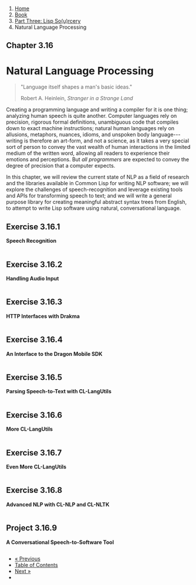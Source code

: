 <ol class="breadcrumb">
  <li><a href="/">Home</a></li>
  <li><a href="/book/">Book</a></li>
  <li><a href="/book/3-00-00-overview/">Part Three: Lisp So(u)rcery</a></li>
  <li class="active">Natural Language Processing</li>
</ol>

## Chapter 3.16

# Natural Language Processing

> "Language itself shapes a man's basic ideas."
> <footer>Robert A. Heinlein, <em>Stranger in a Strange Land</em></footer>

Creating a programming language and writing a compiler for it is one thing; analyzing human speech is quite another.  Computer languages rely on precision, rigorous formal definitions, unambiguous code that compiles down to exact machine instructions; natural human languages rely on allusions, metaphors, nuances, idioms, and unspoken body language---writing is therefore an art-form, and not a science, as it takes a very special sort of person to convey the vast wealth of human interactions in the limited medium of the written word, allowing all readers to experience their emotions and perceptions.  But *all programmers* are expected to convey the degree of precision that a computer expects.

In this chapter, we will review the current state of NLP as a field of research and the libraries available in Common Lisp for writing NLP software; we will explore the challenges of speech-recognition and leverage existing tools and APIs for transforming speech to text; and we will write a general purpose library for creating meaningful abstract syntax trees from English, to attempt to write Lisp software using natural, conversational language.

## Exercise 3.16.1

**Speech Recognition**

```lisp

```

## Exercise 3.16.2

**Handling Audio Input**

```lisp

```

## Exercise 3.16.3

**HTTP Interfaces with Drakma**

```lisp

```

## Exercise 3.16.4

**An Interface to the Dragon Mobile SDK**

```lisp

```

## Exercise 3.16.5

**Parsing Speech-to-Text with CL-LangUtils**

```lisp

```

## Exercise 3.16.6

**More CL-LangUtils**

```lisp

```

## Exercise 3.16.7

**Even More CL-LangUtils**

```lisp

```

## Exercise 3.16.8

**Advanced NLP with CL-NLP and CL-NLTK**

```lisp

```

## Project 3.16.9

**A Conversational Speech-to-Software Tool**

```lisp

```

<ul class="pager">
  <li class="previous"><a href="/book/3-15-00-quantum-computing/">&laquo; Previous</a></li>
  <li><a href="/book/">Table of Contents</a></li>
  <li class="next"><a href="/book/3-17-00-ai.md">Next &raquo;</a><li>
</ul>
